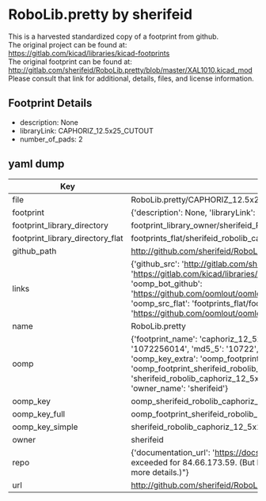 # RoboLib.pretty by sherifeid  
This is a harvested standardized copy of a footprint from github.  
The original project can be found at:  
https://gitlab.com/kicad/libraries/kicad-footprints  
The original footprint can be found at:
http://gitlab.com/sherifeid/RoboLib.pretty/blob/master/XAL1010.kicad_mod
Please consult that link for additional, details, files, and license information.  
## Footprint Details
* description: None  
* libraryLink: CAPHORIZ_12.5x25_CUTOUT  
* number_of_pads: 2  
## yaml dump  
| Key | Value |  
| --- | --- |  
| file | RoboLib.pretty/CAPHORIZ_12.5x25_CUTOUT.kicad_mod |  
| footprint | {'description': None, 'libraryLink': 'CAPHORIZ_12.5x25_CUTOUT', 'number_of_pads': 2} |  
| footprint_library_directory | footprint_library_owner/sherifeid_RoboLib.pretty |  
| footprint_library_directory_flat | footprints_flat/sherifeid_robolib_caphoriz_12_5x25_cutout/working |  
| github_path | http://github.com/sherifeid/RoboLib.pretty/blob/master/CAPHORIZ_12.5x25_CUTOUT.kicad_mod |  
| links | {'github_src': 'http://gitlab.com/sherifeid/RoboLib.pretty/blob/master/XAL1010.kicad_mod', 'github_src_repo': 'https://gitlab.com/kicad/libraries/kicad-footprints', 'oomp_bot': 'footprints/sherifeid_robolib_caphoriz_12_5x25_cutout/working', 'oomp_bot_github': 'https://github.com/oomlout/oomlout_oomp_footprint_bot/tree/main/footprints/sherifeid_robolib_caphoriz_12_5x25_cutout/working', 'oomp_src_flat': 'footprints_flat/footprints_flat/sherifeid_robolib_caphoriz_12_5x25_cutout/working', 'oomp_src_flat_github': 'https://github.com/oomlout/oomlout_oomp_footprint_src/tree/main/footprints_flat/sherifeid_robolib_caphoriz_12_5x25_cutout/working'} |  
| name | RoboLib.pretty |  
| oomp | {'footprint_name': 'caphoriz_12_5x25_cutout', 'library_name': 'robolib', 'md5': '1072256014c58d78332eb6ae211deee4', 'md5_10': '1072256014', 'md5_5': '10722', 'md5_6': '107225', 'oomp_key': 'oomp_sherifeid_robolib_caphoriz_12_5x25_cutout', 'oomp_key_extra': 'oomp_footprint_sherifeid_robolib_caphoriz_12_5x25_cutout', 'oomp_key_full': 'oomp_footprint_sherifeid_robolib_caphoriz_12_5x25_cutout_107225', 'oomp_key_simple': 'sherifeid_robolib_caphoriz_12_5x25_cutout', 'original_filename': 'RoboLib.pretty/CAPHORIZ_12.5x25_CUTOUT.kicad_mod', 'owner_name': 'sherifeid'} |  
| oomp_key | oomp_sherifeid_robolib_caphoriz_12_5x25_cutout |  
| oomp_key_full | oomp_footprint_sherifeid_robolib_caphoriz_12_5x25_cutout |  
| oomp_key_simple | sherifeid_robolib_caphoriz_12_5x25_cutout |  
| owner | sherifeid |  
| repo | {'documentation_url': 'https://docs.github.com/rest/overview/resources-in-the-rest-api#rate-limiting', 'message': "API rate limit exceeded for 84.66.173.59. (But here's the good news: Authenticated requests get a higher rate limit. Check out the documentation for more details.)"} |  
| url | http://github.com/sherifeid/RoboLib.pretty |  

